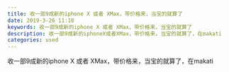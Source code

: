 ```yaml
---
title: 收一部9成新的iphone X 或者 XMax，带价格来，当宝的就算了
date: 2019-3-26 11:10
keywords: 收一部9成新的iphone X 或者 XMax，带价格来，当宝的就算了
description: 收一部9成新的iphoneX或者XMax，带价格来，当宝的就算了，在makati
categories: used
---
```

<td class="t_f" id="postmessage_3309774">

收一部9成新的iphone X 或者 XMax，带价格来，当宝的就算了，在makati<br/>
</td>
